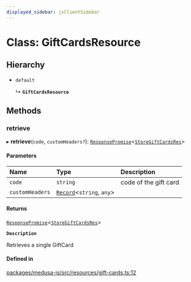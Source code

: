```yaml
---
displayed_sidebar: jsClientSidebar
---
```


# Class: GiftCardsResource

## Hierarchy

- `default`

  ↳ **`GiftCardsResource`**

## Methods

### retrieve

▸ **retrieve**(`code`, `customHeaders?`): [`ResponsePromise`](../modules/internal-12.md#responsepromise)<[`StoreGiftCardsRes`](../modules/internal-8.internal.md#storegiftcardsres)\>

#### Parameters

| Name | Type | Description |
| :------ | :------ | :------ |
| `code` | `string` | code of the gift card |
| `customHeaders` | [`Record`](../modules/internal.md#record)<`string`, `any`\> |  |

#### Returns

[`ResponsePromise`](../modules/internal-12.md#responsepromise)<[`StoreGiftCardsRes`](../modules/internal-8.internal.md#storegiftcardsres)\>

**`Description`**

Retrieves a single GiftCard

#### Defined in

[packages/medusa-js/src/resources/gift-cards.ts:12](https://github.com/medusajs/medusa/blob/c4ac5e6959/packages/medusa-js/src/resources/gift-cards.ts#L12)
